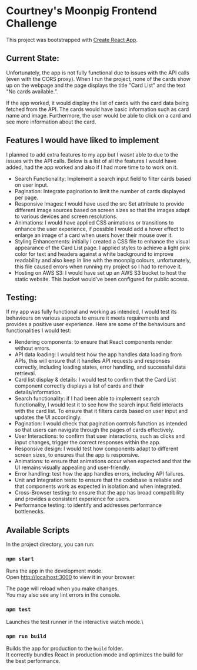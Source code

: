# Courtney's Moonpig Frontend Challenge 

This project was bootstrapped with [Create React App](https://github.com/facebook/create-react-app).

## Current State:
Unfortunately, the app is not fully functional due to issues with the API calls (even with the CORS proxy). When I run the project, none of the cards show up on the webpage and the page displays the title "Card List" and the text "No cards available.”.

If the app worked, it would display the list of cards with the card data being fetched from the API. The cards would have basic information such as card name and image. Furthermore, the user would be able to click on a card and see more information about the card.

## Features I would have liked to implement
I planned to add extra features to my app but I wasnt able to due to the issues with the API calls. Below is a list of all the features I would have added, had the app worked and also if I had more time to to work on it.
*	Search Functionality: Implement a search input field to filter cards based on user input.
*	Pagination: Integrate pagination to limit the number of cards displayed per page.
*	Responsive Images: I would have used the src Set attribute to provide different image sources based on screen sizes so that the images adapt to various devices and screen resolutions.
*	Animations: I would have applied CSS animations or transitions to enhance the user experience, if possible I would add a hover effect to enlarge an image of a card when users hover their mouse over it.
*	Styling Enhancements: initially I created a CSS file to enhance the visual appearance of the Card List page. I applied styles to achieve a light pink color for text and headers against a white background to improve readability and also keep in line with the moonpig colours, unfortunately, this file caused errors when running my project so I had to remove it.
*	Hosting on AWS S3: I would have set up an AWS S3 bucket to host the static website. This bucket would’ve been configured for public access.

## Testing:
If my app was fully functional and working as intended, I would test its behaviours on various aspects to ensure it meets requirements and provides a positive user experience. Here are some of the behaviours and functionalities I would test:
*	Rendering components: to ensure that React components render without errors.
*	API data loading: I would test how the app handles data loading from APIs, this will ensure that it handles API requests and responses correctly, including loading states, error handling, and successful data retrieval.
*	Card list display & details: I would test to confirm that the Card List component correctly displays a list of cards and their details/information.
*	Search functionality: if I had been able to implement search functionality, I would test it to see how the search input field interacts with the card list. To ensure that it filters cards based on user input and updates the UI accordingly.
*	Pagination: I would check that pagination controls function as intended so that users can navigate through the pages of cards effectively.
*	User Interactions: to confirm that user interactions, such as clicks and input changes, trigger the correct responses within the app.
*	Responsive design: I would test how components adapt to different screen sizes, to ensures that the app is responsive.
*	Animations: to ensure that animations occur when expected and that the UI remains visually appealing and user-friendly.
*	Error handling: test how the app handles errors, including API failures.
*	Unit and Integration tests: to ensure that the codebase is reliable and that components work as expected in isolation and when integrated.
*	Cross-Browser testing: to ensure that the app has broad compatibility and provides a consistent experience for users.
*	Performance testing: to identify and addresses performance bottlenecks.


## Available Scripts

In the project directory, you can run:

### `npm start`

Runs the app in the development mode.\
Open [http://localhost:3000](http://localhost:3000) to view it in your browser.

The page will reload when you make changes.\
You may also see any lint errors in the console.

### `npm test`

Launches the test runner in the interactive watch mode.\

### `npm run build`

Builds the app for production to the `build` folder.\
It correctly bundles React in production mode and optimizes the build for the best performance.

